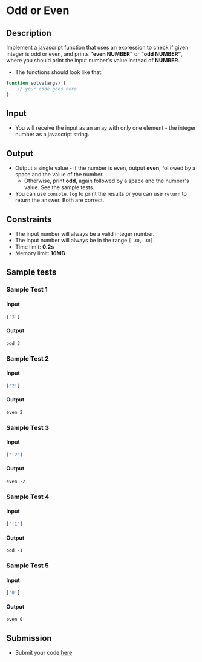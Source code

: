 # Odd or Even

## Description
Implement a javascript function that uses an expression to check if
given integer is odd or even, and prints **"even NUMBER"** or **"odd NUMBER"**, where you should print the input number's value instead of **NUMBER**.

- The functions should look like that:

```js
function solve(args) {
    // your code goes here
}
```

## Input
- You will receive the input as an array with only one element - the integer number as a javascript string.

## Output
- Output a single value - if the number is even, output **even**, followed by a space and the value of the number.
  - Otherwise, print **odd**, again followed by a space and the number's value. See the sample tests.
- You can use `console.log` to print the results or you can use `return` to return the answer. Both are correct.

## Constraints
- The input number will always be a valid integer number.
- The input number will always be in the range `[-30, 30]`.
- Time limit: **0.2s**
- Memory limit: **16MB**

## Sample tests

### Sample Test 1

#### Input
```js
['3']
```

#### Output
```
odd 3
```

### Sample Test 2

#### Input
```js
['2']
```

#### Output
```
even 2
```

### Sample Test 3

#### Input
```js
['-2']
```

#### Output
```
even -2
```

### Sample Test 4

#### Input
```js
['-1']
```

#### Output
```
odd -1
```

### Sample Test 5

#### Input
```js
['0']
```

#### Output
```
even 0
```

## Submission
- Submit your code [here](http://bgcoder.com/Contests/Compete/Index/357#0)
